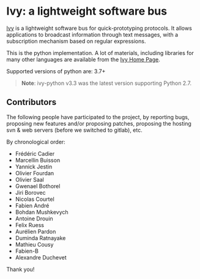 Ivy: a lightweight software bus
===============================

[Ivy](https://www.eei.cena.fr/products/ivy/) is a lightweight software
bus for quick-prototyping protocols.  It allows applications to
broadcast information through text messages, with a subscription
mechanism based on regular expressions.

This is the python implementation.  A lot of materials, including
libraries for many other languages are available from the [Ivy Home
Page](https://www.eei.cena.fr/products/ivy/).

Supported versions of python are: 3.7+

> **Note**: ivy-python v3.3 was the latest version supporting Python 2.7.


Contributors
------------

The following people have participated to the project, by reporting
bugs, proposing new features and/or proposing patches, proposing the
hosting svn & web servers (before we switched to gitlab), etc.

By chronological  order:

- Frédéric Cadier
- Marcellin Buisson
- Yannick Jestin
- Olivier Fourdan
- Olivier Saal
- Gwenael Bothorel
- Jiri Borovec
- Nicolas Courtel
- Fabien André
- Bohdan Mushkevych
- Antoine Drouin
- Felix Ruess
- Aurélien Pardon
- Duminda Ratnayake
- Mathieu Cousy
- Fabien-B
- Alexandre Duchevet

Thank you!
